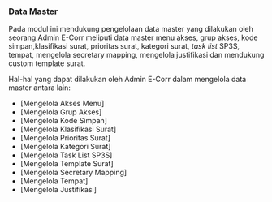 ### **Data Master** 

Pada modul ini mendukung pengelolaan data master yang dilakukan oleh seorang Admin E-Corr meliputi data master menu akses, grup akses, kode simpan,klasifikasi surat, prioritas surat, kategori surat, _task list_ SP3S, tempat, mengelola secretary mapping, mengelola justifikasi dan mendukung custom template surat. 

Hal-hal yang dapat dilakukan oleh Admin E-Corr dalam mengelola data master antara lain: 

- [Mengelola Akses Menu]
- [Mengelola Grup Akses]
- [Mengelola Kode Simpan]
- [Mengelola Klasifikasi Surat]
- [Mengelola Prioritas Surat]
- [Mengelola Kategori Surat]
- [Mengelola Task List SP3S]
- [Mengelola Template Surat]
- [Mengelola Secretary Mapping]
- [Mengelola Tempat]
- [Mengelola Justifikasi]